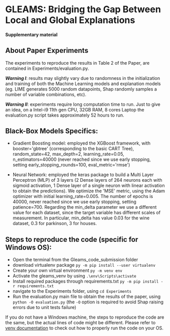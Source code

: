 # GLEAMS: Bridging the Gap Between Local and Global Explanations
#### Supplementary material

## About Paper Experiments

The experiments to reproduce the results in Table 2 of the Paper, are contained in Experiments/evaluation.py.  

***Warning I***: results may slightly vary due to randomness in the initialization and training of both the Machine Learning models and explanation models (eg. LIME generates 5000 random datapoints, Shap randomly samples a number of variable combinations, etc).  

***Warning II***: experiments require long computation time to run. Just to give an idea, on a Intel-i9 11th gen CPU, 32GB RAM, 8 cores Laptop the evaluation.py script takes approximately 52 hours to run. 


## Black-Box Models Specifics:

- Gradient Boosting model: employed the XGBoost framework, with booster='gbtree' (corresponding to the basic CART Tree), random\_state=42, max\_depth=2, learning\_rate=0.05, n\_estimators=40000 (never reached since we use early stopping, setting early\_stopping\_rounds=100, eval\_metric='rmse')

- Neural Network: employed the keras package to build a Multi Layer Perceptron (MLP) of 3 layers (2 Dense layers of 264 neurons each with sigmoid activation, 1 Dense layer of a single neuron with linear activation to obtain the predictions). We optimize the 'MSE' metric, using the Adam optimizer with initial learning\_rate=0.005.
The number of epochs is 40000, never reached since we use early stopping, setting patience=700. Regarding the min\_delta parameter we use a different value for each dataset, since the target variable has different scales of measurement. In particular, min\_delta has value 0.03 for the wine dataset, 0.3 for parkinson, 3 for houses.

## Steps to reproduce the code (specific for Windows OS):

- Open the terminal from the Gleams\_code\_submission folder
- download virtualenv package ```py -m pip install --user virtualenv```
- Create your own virtual environment ```py -m venv env```
- Activate the gleams_venv by using ```.\env\Scripts\activate```
- Install required packages through requirements.txt ```py -m pip install -r requirements.txt```
- navigate to the Experiments folder, using ```cd Experiments```
- Run the evaluation.py main file to obtain the results of the paper, using ```python -O evaluation.py``` (the ```-O``` option is required to avoid Shap raising errors due to unit tests failure)  


If you do not have a Windows machine, the steps to reproduce the code are the same, but the actual lines of code might be different. Please refer to [venv documentation](https://packaging.python.org/en/latest/guides/installing-using-pip-and-virtual-environments/) to check out how to properly run the code on your OS.


